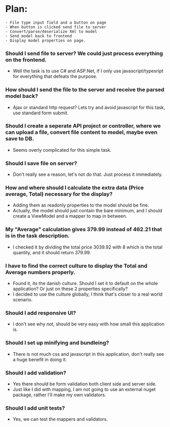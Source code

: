 # Plan:
	- File type input field and a button on page
	- When button is clicked send file to server
	- Convert/parse/deserialize Xml to model
	- Send model back to frontend
	- Display model properties on page.
	
### Should I send file to server? We could just process everything on the frontend.
- Well the task is to use C# and ASP.Net, if I only use javascript/typesript for everything that defeats the purpose.

### How should I send the file to the server and receive the parsed model back?
- Ajax or standard http request? Lets try and avoid javascript for this task, use standard form submit.

### Should I create a seperate API project or controller, where we can upload a file, convert file content to model, maybe even save to DB.
- Seems overly complicated for this simple task.

### Should I save file on server?
- Don't really see a reason, let's not do that. Just process it immediately.

### How and where should I calculate the extra data (Price average, Total) necessary for the display?
- Adding them as readonly properties to the model should be fine.
- Actually, the model should just contain the bare minimum, and I should create a ViewModel and a mapper to map in between.

### My "Average" calculation gives 379.99 instead of 462.21 that is in the task description.
- I checked it by dividing the total price 3039.92 with 8 which is the total quantity, and it should return 379.99.

### I have to find the correct culture to display the Total and Average numbers properly.
- Found it, its the danish culture. Should I set it to default on the whole application? Or just on these 2 properties specifically?
- I decided to use the culture globally, I think that's closer to a real world scenario.

### Should I add responsive UI?
- I don't see why not, should be very easy with how small this application is.

### Should I set up minifying and bundleing?
- There is not much css and javascript in this application, don't really see a huge benefit in doing it.

### Should I add validation?
- Yes there should be form validation both client side and server side.
- Just like I did with mapping, I am not going to use an external nuget package, rather I'll make my own validators.

### Should I add unit tests?
- Yes, we can test the mappers and validators.